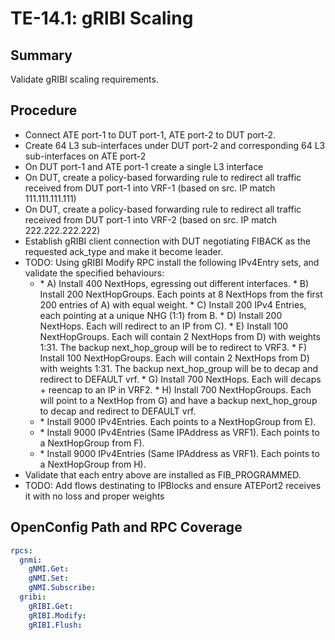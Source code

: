 # TE-14.1: gRIBI Scaling

## Summary

Validate gRIBI scaling requirements.

## Procedure

*   Connect ATE port-1 to DUT port-1, ATE port-2 to DUT port-2.
*   Create 64 L3 sub-interfaces under DUT port-2 and corresponding 64 L3
    sub-interfaces on ATE port-2
*   On DUT port-1 and ATE port-1 create a single L3 interface
*   On DUT, create a policy-based forwarding rule to redirect all traffic received from DUT port-1 into VRF-1 (based on src. IP match 111.111.111.111)
*   On DUT, create a policy-based forwarding rule to redirect all traffic received from DUT port-1 into VRF-2 (based on src. IP match 222.222.222.222)
*   Establish gRIBI client connection with DUT negotiating FIBACK as the
    requested ack_type and make it become leader.
*   TODO: Using gRIBI Modify RPC install the following IPv4Entry sets, and validate
    the specified behaviours:
    *   <Default VRF>
        * A) Install 400 NextHops, egressing out different interfaces.
        * B) Install 200 NextHopGroups.  Each points at 8 NextHops from the first 200 entries of A) with equal weight.
        * C) Install 200 IPv4 Entries, each pointing at a unique NHG (1:1) from B.
        * D) Install 200 NextHops.  Each will redirect to an IP from C).
        * E) Install 100 NextHopGroups.  Each will contain 2 NextHops from D) with weights 1:31. The backup next_hop_group will be to redirect to VRF3.
        * F) Install 100 NextHopGroups.  Each will contain 2 NextHops from D) with weights 1:31. The backup next_hop_group will be to decap and redirect to DEFAULT vrf.
        * G) Install 700 NextHops.  Each will decaps + reencap to an IP in VRF2.
        * H) Install 700 NextHopGroups.  Each will point to a NextHop from G) and have a backup next_hop_group to decap and redirect to DEFAULT vrf.
    *   <VRF1>
        *   Install 9000 IPv4Entries.  Each points to a NextHopGroup from E).
    *   <VRF2>
        *   Install 9000 IPv4Entries (Same IPAddress as VRF1).  Each points to a NextHopGroup from F).
    *   <VRF3>
        *   Install 9000 IPv4Entries (Same IPAddress as VRF1).  Each points to a NextHopGroup from H).
*   Validate that each entry above are installed as FIB_PROGRAMMED.
*   TODO: Add flows destinating to IPBlocks and ensure ATEPort2 receives it with
    no loss and proper weights

## OpenConfig Path and RPC Coverage
```yaml
rpcs:
  gnmi:
    gNMI.Get:
    gNMI.Set:
    gNMI.Subscribe:
  gribi:
    gRIBI.Get:
    gRIBI.Modify:
    gRIBI.Flush:
```
